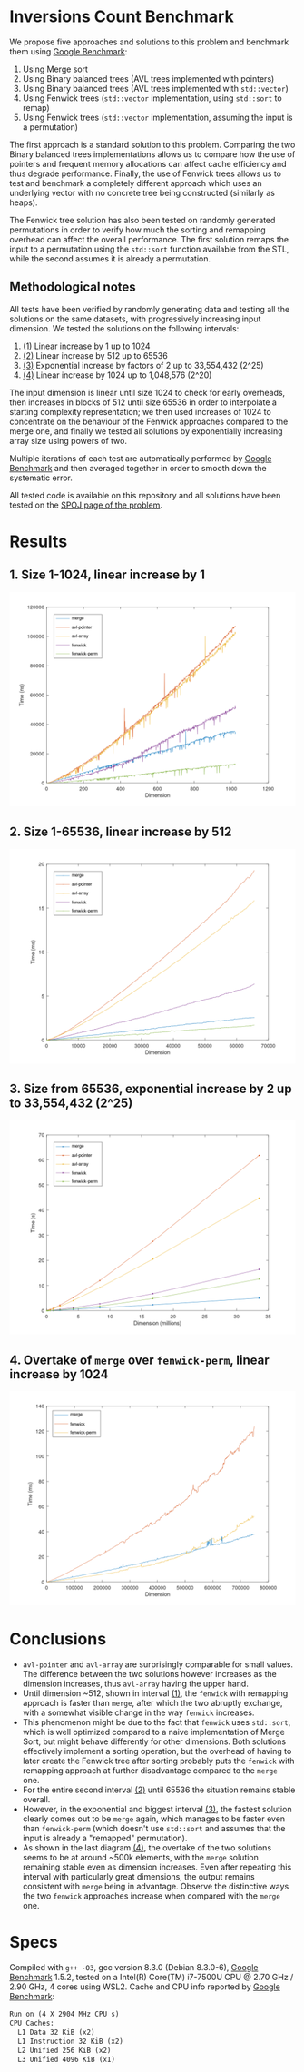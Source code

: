 # Inversions Count Benchmark

We propose five approaches and solutions to this problem and benchmark them using [Google Benchmark](https://github.com/google/benchmark):

1. Using Merge sort
2. Using Binary balanced trees (AVL trees implemented with pointers)
3. Using Binary balanced trees (AVL trees implemented with `std::vector`)
4. Using Fenwick trees (`std::vector` implementation, using `std::sort` to remap)
5. Using Fenwick trees (`std::vector` implementation, assuming the input is a permutation)

The first approach is a standard solution to this problem. Comparing the two Binary balanced trees implementations allows us to compare how the use of pointers and frequent memory allocations can affect cache efficiency and thus degrade performance. Finally, the use of Fenwick trees allows us to test and benchmark a completely different approach which uses an underlying vector with no concrete tree being constructed (similarly as heaps).

The Fenwick tree solution has also been tested on randomly generated permutations in order to verify how much the sorting and remapping overhead can affect the overall performance. The first solution remaps the input to a permutation using the `std::sort` function available from the STL, while the second assumes it is already a permutation.

## Methodological notes

All tests have been verified by randomly generating data and testing all the solutions on the same datasets, with progressively increasing input dimension. We tested the solutions on the following intervals:

1. [(1)](https://github.com/iwilare/CompetitiveProgramming/tree/master/Report%201#1-size-1-1024-linear-increase-by-1) Linear increase by 1 up to 1024
2. [(2)](https://github.com/iwilare/CompetitiveProgramming/tree/master/Report%201#2-size-1-65536-linear-increase-by-512) Linear increase by 512 up to 65536
3. [(3)](https://github.com/iwilare/CompetitiveProgramming/tree/master/Report%201#3-size-from-65536-exponential-increase-by-2-up-to-33554432-225) Exponential increase by factors of 2 up to 33,554,432 (2^25)
4. [(4)](https://github.com/iwilare/CompetitiveProgramming/tree/master/Report%201#4-overtake-of-merge-over-fenwick-perm-linear-increase-by-1024) Linear increase by 1024 up to 1,048,576 (2^20)

The input dimension is linear until size 1024 to check for early overheads, then increases in blocks of 512 until size 65536 in order to interpolate a starting complexity representation; we then used increases of 1024 to concentrate on the behaviour of the Fenwick approaches compared to the merge one, and finally we tested all solutions by exponentially increasing array size using powers of two.

Multiple iterations of each test are automatically performed by [Google Benchmark](https://github.com/google/benchmark) and then averaged together in order to smooth down the systematic error.

All tested code is available on this repository and all solutions have been tested on the [SPOJ page of the problem](https://www.spoj.com/problems/INVCNT/).

# Results

## 1. Size 1-1024, linear increase by 1

![Linear increase 1-1024](results/1024.png)

## 2. Size 1-65536, linear increase by 512

![1024-65536, increase by 512](results/65536.png)

## 3. Size from 65536, exponential increase by 2 up to 33,554,432 (2^25)

![65536, double up](results/all.png)

## 4. Overtake of `merge` over `fenwick-perm`, linear increase by 1024

![Overtake of `merge` over `fenwick-perm`](results/overtake.png)

# Conclusions

- `avl-pointer` and `avl-array` are surprisingly comparable for small values. The difference between the two solutions however increases as the dimension increases, thus `avl-array` having the upper hand.
- Until dimension ~512, shown in interval [(1)](https://github.com/iwilare/CompetitiveProgramming/tree/master/Report%201#1-size-1-1024-linear-increase-by-1), the `fenwick` with remapping approach is faster than `merge`, after which the two abruptly exchange, with a somewhat visible change in the way `fenwick` increases.
- This phenomenon might be due to the fact that `fenwick` uses `std::sort`, which is well optimized compared to a naive implementation of Merge Sort, but might behave differently for other dimensions. Both solutions effectively implement a sorting operation, but the overhead of having to later create the Fenwick tree after sorting probably puts the `fenwick` with remapping approach at further disadvantage compared to the `merge` one.
- For the entire second interval [(2)](https://github.com/iwilare/CompetitiveProgramming/tree/master/Report%201#2-size-1-65536-linear-increase-by-512) until 65536 the situation remains stable overall.
- However, in the exponential and biggest interval [(3)](https://github.com/iwilare/CompetitiveProgramming/tree/master/Report%201#3-size-from-65536-exponential-increase-by-2-up-to-33554432-225), the fastest solution clearly comes out to be `merge` again, which manages to be faster even than `fenwick-perm` (which doesn't use `std::sort` and assumes that the input is already a "remapped" permutation).
- As shown in the last diagram [(4)](https://github.com/iwilare/CompetitiveProgramming/tree/master/Report%201#4-overtake-of-merge-over-fenwick-perm-linear-increase-by-1024), the overtake of the two solutions seems to be at around ~500k elements, with the `merge` solution remaining stable even as dimension increases. Even after repeating this interval with particularly great dimensions, the output remains consistent with `merge` being in advantage. Observe the distinctive ways the two `fenwick` approaches increase when compared with the `merge` one.

# Specs

Compiled with `g++ -O3`, gcc version 8.3.0 (Debian 8.3.0-6), [Google Benchmark](https://github.com/google/benchmark) 1.5.2, tested on a Intel(R) Core(TM) i7-7500U CPU @ 2.70 GHz / 2.90 GHz, 4 cores using WSL2.
Cache and CPU info reported by [Google Benchmark](https://github.com/google/benchmark):
```
Run on (4 X 2904 MHz CPU s)
CPU Caches:
  L1 Data 32 KiB (x2)
  L1 Instruction 32 KiB (x2)
  L2 Unified 256 KiB (x2)
  L3 Unified 4096 KiB (x1)
```
